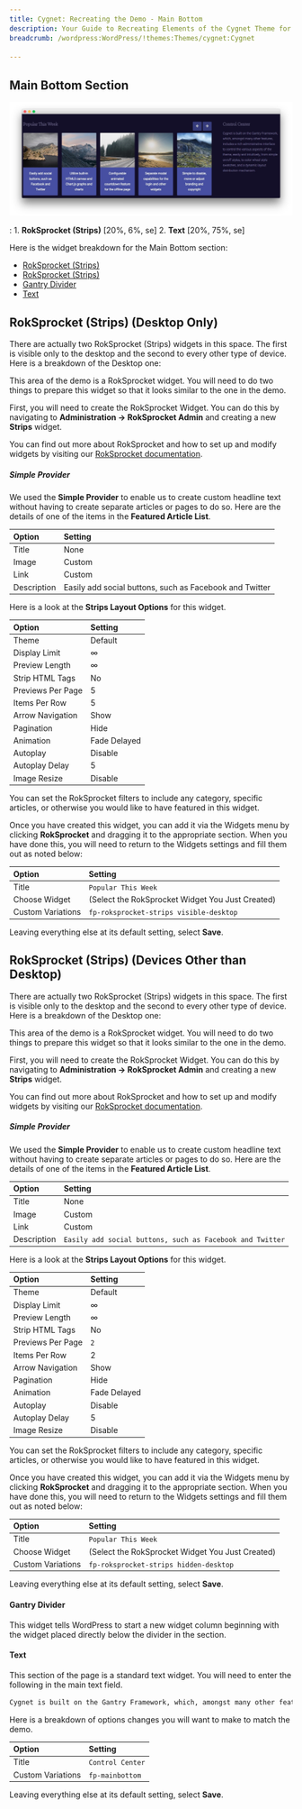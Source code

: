```yaml
---
title: Cygnet: Recreating the Demo - Main Bottom
description: Your Guide to Recreating Elements of the Cygnet Theme for WordPress
breadcrumb: /wordpress:WordPress/!themes:Themes/cygnet:Cygnet

---
```


Main Bottom Section
-----

![Main Bottom](assets/demo_11.jpeg)

:   1. **RokSprocket (Strips)** [20%, 6%, se]
    2. **Text** [20%, 75%, se]

Here is the widget breakdown for the Main Bottom section:

* [RokSprocket (Strips)](#roksprocket-(strips)-(desktop-only))
* [RokSprocket (Strips)](#roksprocket-(strips)-(devices-other-than-desktop))
* [Gantry Divider](#gantry-divider)
* [Text](#text)

## RokSprocket (Strips) (Desktop Only)

There are actually two RokSprocket (Strips) widgets in this space. The first is visible only to the desktop and the second to every other type of device. Here is a breakdown of the Desktop one:

This area of the demo is a RokSprocket widget. You will need to do two things to prepare this widget so that it looks similar to the one in the demo.

First, you will need to create the RokSprocket Widget. You can do this by navigating to **Administration -> RokSprocket Admin** and creating a new **Strips** widget.

You can find out more about RokSprocket and how to set up and modify widgets by visiting our [RokSprocket documentation](../../plugins/roksprocket).

##### Simple Provider

We used the **Simple Provider** to enable us to create custom headline text without having to create separate articles or pages to do so. Here are the details of one of the items in the **Featured Article List**.

| Option      | Setting                                                 |
| :-----      | :-----                                                  |
| Title       | None                                                    |
| Image       | Custom                                                  |
| Link        | Custom                                                  |
| Description | Easily add social buttons, such as Facebook and Twitter |

Here is a look at the **Strips Layout Options** for this widget.

| Option            | Setting      |
| :-----            | :-----       |
| Theme             | Default      |
| Display Limit     | ∞            |
| Preview Length    | ∞            |
| Strip HTML Tags   | No           |
| Previews Per Page | 5            |
| Items Per Row     | 5            |
| Arrow Navigation  | Show         |
| Pagination        | Hide         |
| Animation         | Fade Delayed |
| Autoplay          | Disable      |
| Autoplay Delay    | 5            |
| Image Resize      | Disable      |

You can set the RokSprocket filters to include any category, specific articles, or otherwise you would like to have featured in this widget.

Once you have created this widget, you can add it via the Widgets menu by clicking **RokSprocket** and dragging it to the appropriate section. When you have done this, you will need to return to the Widgets settings and fill them out as noted below:

| Option            | Setting                                          |
| :-----            | :-----                                           |
| Title             | `Popular This Week`                              |
| Choose Widget     | (Select the RokSprocket Widget You Just Created) |
| Custom Variations | `fp-roksprocket-strips visible-desktop`          |

Leaving everything else at its default setting, select **Save**.

## RokSprocket (Strips) (Devices Other than Desktop)

There are actually two RokSprocket (Strips) widgets in this space. The first is visible only to the desktop and the second to every other type of device. Here is a breakdown of the Desktop one:

This area of the demo is a RokSprocket widget. You will need to do two things to prepare this widget so that it looks similar to the one in the demo.

First, you will need to create the RokSprocket Widget. You can do this by navigating to **Administration -> RokSprocket Admin** and creating a new **Strips** widget.

You can find out more about RokSprocket and how to set up and modify widgets by visiting our [RokSprocket documentation](../../plugins/roksprocket).

##### Simple Provider

We used the **Simple Provider** to enable us to create custom headline text without having to create separate articles or pages to do so. Here are the details of one of the items in the **Featured Article List**.

| Option      | Setting                                                   |
| :-----      | :-----                                                    |
| Title       | None                                                      |
| Image       | Custom                                                    |
| Link        | Custom                                                    |
| Description | `Easily add social buttons, such as Facebook and Twitter` |

Here is a look at the **Strips Layout Options** for this widget.

| Option            | Setting      |
| :-----            | :-----       |
| Theme             | Default      |
| Display Limit     | ∞            |
| Preview Length    | ∞            |
| Strip HTML Tags   | No           |
| Previews Per Page | `2`          |
| Items Per Row     | 2            |
| Arrow Navigation  | Show         |
| Pagination        | Hide         |
| Animation         | Fade Delayed |
| Autoplay          | Disable      |
| Autoplay Delay    | 5            |
| Image Resize      | Disable      |

You can set the RokSprocket filters to include any category, specific articles, or otherwise you would like to have featured in this widget.

Once you have created this widget, you can add it via the Widgets menu by clicking **RokSprocket** and dragging it to the appropriate section. When you have done this, you will need to return to the Widgets settings and fill them out as noted below:

| Option            | Setting                                          |
| :-----            | :-----                                           |
| Title             | `Popular This Week`                              |
| Choose Widget     | (Select the RokSprocket Widget You Just Created) |
| Custom Variations | `fp-roksprocket-strips hidden-desktop`           |

Leaving everything else at its default setting, select **Save**.

#### Gantry Divider

This widget tells WordPress to start a new widget column beginning with the widget placed directly below the divider in the section.

#### Text

This section of the page is a standard text widget. You will need to enter the following in the main text field.

~~~ .html
Cygnet is built on the Gantry Framework, which, amongst many other features, includes a rich administrative interface to control the various aspects of the theme, easily and intuitively, from simple on/off styles, to color wheel style swatches, and a dynamic layout distribution mechanism.
~~~

Here is a breakdown of options changes you will want to make to match the demo.

| Option            | Setting          |
| :---------------- | :---------       |
| Title             | `Control Center` |
| Custom Variations | `fp-mainbottom`  |

Leaving everything else at its default setting, select **Save**.
